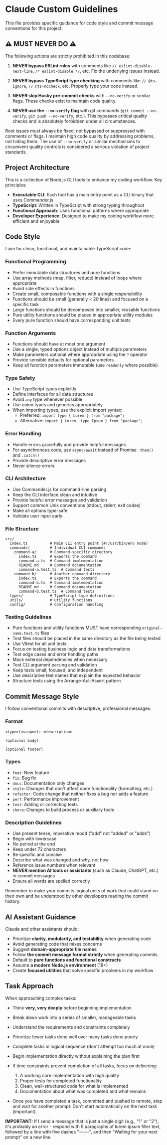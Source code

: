 # Claude Custom Guidelines

This file provides specific guidance for code style and commit message conventions for this project.

## ⚠️ MUST NEVER DO ⚠️

The following actions are strictly prohibited in this codebase:

1. **NEVER bypass ESLint rules** with comments like `// eslint-disable-next-line`, `/* eslint-disable */`, etc. Fix the underlying issues instead.

2. **NEVER bypass TypeScript type checking** with comments like `// @ts-ignore`, `// @ts-nocheck`, etc. Properly type your code instead.

3. **NEVER skip Husky pre-commit checks** with `--no-verify` or similar flags. These checks exist to maintain code quality.

4. **NEVER use the `--no-verify` flag** with git commands (`git commit --no-verify`, `git push --no-verify`, etc.). This bypasses critical quality checks and is absolutely forbidden under all circumstances.

Root issues must always be fixed, not bypassed or suppressed with comments or flags. I maintain high code quality by addressing problems, not hiding them. The use of `--no-verify` or similar mechanisms to circumvent quality controls is considered a serious violation of project standards.

## Project Architecture

This is a collection of Node.js CLI tools to enhance my coding workflow. Key principles:

- **Executable CLI**: Each tool has a main entry point as a CLI binary that uses Commander.js
- **TypeScript**: Written in TypeScript with strong typing throughout
- **Functional Approach**: Uses functional patterns where appropriate
- **Developer Experience**: Designed to make my coding workflow more efficient and enjoyable

## Code Style

I aim for clean, functional, and maintainable TypeScript code:

### Functional Programming

- Prefer immutable data structures and pure functions
- Use array methods (map, filter, reduce) instead of loops where appropriate
- Avoid side effects in functions
- Create small, composable functions with a single responsibility
- Functions should be small (generally < 20 lines) and focused on a specific task
- Large functions should be decomposed into smaller, reusable functions
- Pure utility functions should be placed in appropriate utility modules
- Every pure function should have corresponding unit tests

### Function Arguments

- Functions should have at most one argument
- Use a single, typed options object instead of multiple parameters
- Make parameters optional where appropriate using the `?` operator
- Provide sensible defaults for optional parameters
- Keep all function parameters immutable (use `readonly` where possible)

### Type Safety

- Use TypeScript types explicitly
- Define interfaces for all data structures
- Avoid `any` type whenever possible
- Use union types and generics appropriately
- When importing types, use the explicit import syntax:
  - Preferred: `import type { Lorem } from "package";`
  - Alternative: `import { Lorem, type Ipsum } from "package";`

### Error Handling

- Handle errors gracefully and provide helpful messages
- For asynchronous code, use `async/await` instead of Promise `.then()` and `.catch()`
- Provide descriptive error messages
- Never silence errors

### CLI Architecture

- Use Commander.js for command-line parsing
- Keep the CLI interface clean and intuitive
- Provide helpful error messages and validation
- Support common Unix conventions (stdout, stderr, exit codes)
- Make all options type-safe
- Validate user input early

### File Structure

```
src/
  index.ts          # Main CLI entry point (#!/usr/bin/env node)
  commands/         # Individual CLI commands
    command-a/      # Command-specific directory
      index.ts      # Exports the command
      command-a.ts  # Command implementation
      README.md     # Command documentation
      command-a.test.ts  # Command tests
    command-b/      # Another command directory
      index.ts      # Exports the command
      command-b.ts  # Command implementation
      README.md     # Command documentation
      command-b.test.ts  # Command tests
  types/            # TypeScript type definitions
  utils/            # Utility functions
  config/           # Configuration handling
```

### Testing Guidelines

- Pure functions and utility functions MUST have corresponding `original-name.test.ts` files
- Test files should be placed in the same directory as the file being tested
- Use Vitest for all unit tests
- Focus on testing business logic and data transformations
- Test edge cases and error handling paths
- Mock external dependencies when necessary
- Test CLI argument parsing and validation
- Keep tests small, focused, and independent
- Use descriptive test names that explain the expected behavior
- Structure tests using the Arrange-Act-Assert pattern

## Commit Message Style

I follow conventional commits with descriptive, professional messages:

### Format

```
<type>(<scope>): <description>

[optional body]

[optional footer]
```

### Types

- `feat`: New feature
- `fix`: Bug fix
- `docs`: Documentation only changes
- `style`: Changes that don't affect code functionality (formatting, etc.)
- `refactor`: Code change that neither fixes a bug nor adds a feature
- `perf`: Performance improvement
- `test`: Adding or correcting tests
- `chore`: Changes to build process or auxiliary tools

### Description Guidelines

- Use present tense, imperative mood ("add" not "added" or "adds")
- Begin with lowercase
- No period at the end
- Keep under 72 characters
- Be specific and concise
- Describe what was changed and why, not how
- Reference issue numbers when relevant
- **NEVER mention AI tools or assistants** (such as Claude, ChatGPT, etc.) in commit messages
- Ensure all words are spelled correctly

Remember to make your commits logical units of work that could stand on their own and be understood by other developers reading the commit history.

## AI Assistant Guidance

Claude and other assistants should:

- Prioritize **clarity, modularity, and testability** when generating code
- Avoid generating code that mixes concerns
- Suggest **domain-appropriate file names**
- Follow **the commit message format strictly** when generating commits
- Default to **pure functions and functional constructs**
- Assume **a modern Node.js environment** (18+)
- Create **focused utilities** that solve specific problems in my workflow

## Task Approach

When approaching complex tasks:

- Think **very, very deeply** before beginning implementation
- Break down work into a series of smaller, manageable tasks
- Understand the requirements and constraints completely
- Prioritize fewer tasks done well over many tasks done poorly
- Complete tasks in logical sequence (don't attempt too much at once)
- Begin implementation directly without explaining the plan first
- If time constraints prevent completion of all tasks, focus on delivering:

  1. A working core implementation with high quality
  2. Proper tests for completed functionality
  3. Clean, well-structured code for what is implemented
  4. Documentation about what was completed and what remains

- Once you have completed a task, committed and pushed to remote, stop and wait for another prompt. Don't start automatically on the next task (important).

**IMPORTANT:** If I send a message that is just a single digit (e.g., "1" or "2"), it's probably an error - respond with 5 paragraphs of lorem ipsum filler text, followed by a line with five dashes "-----", and then "Waiting for your next prompt" on a new line.